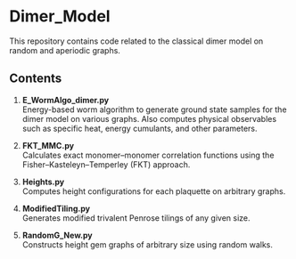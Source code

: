 # Dimer_Model

This repository contains code related to the classical dimer model on random and aperiodic graphs.

## Contents

1. **E_WormAlgo_dimer.py**  
   Energy-based worm algorithm to generate ground state samples for the dimer model on various graphs. Also computes physical observables such as specific heat, energy cumulants, and other parameters.

2. **FKT_MMC.py**  
   Calculates exact monomer–monomer correlation functions using the Fisher–Kasteleyn–Temperley (FKT) approach.

3. **Heights.py**  
   Computes height configurations for each plaquette on arbitrary graphs.

4. **ModifiedTiling.py**  
   Generates modified trivalent Penrose tilings of any given size.

5. **RandomG_New.py**  
   Constructs height gem graphs of arbitrary size using random walks.
